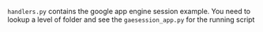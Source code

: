 `handlers.py` contains the google app engine session example.
You need to lookup a level of folder and see the `gaesession_app.py` for the running script